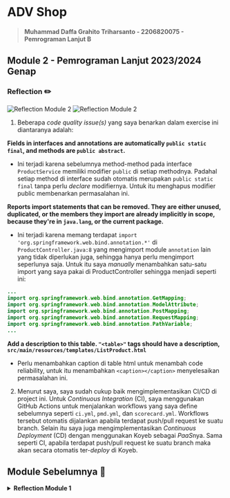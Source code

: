 # ADV Shop

> #### Muhammad Daffa Grahito Triharsanto - 2206820075 - Pemrograman Lanjut B

## Module 2 - Pemrograman Lanjut 2023/2024 Genap

### Reflection ✏️
![Reflection Module 2](https://cdn.discordapp.com/attachments/1201794782402187324/1206840567573651466/image.png?ex=65dd78dd&is=65cb03dd&hm=1a3604919e4f78b6a9805c09ff2ed67d1229e2997a95b2d31108e138576dab2d&)
![Reflection Module 2](https://cdn.discordapp.com/attachments/1201794782402187324/1206840664642293770/image.png?ex=65dd78f4&is=65cb03f4&hm=0f72c6c1e008c2a3bfe493a0e3f4098bcb2f15b29fb8166a492c0f8ac929bfb1&)

1. Beberapa *code quality issue(s)* yang saya benarkan dalam exercise ini diantaranya adalah:
  
**Fields in interfaces and annotations are automatically `public static final`, and methods are `public abstract`.**
  
- Ini terjadi karena sebelumnya method-method pada interface `ProductService` memiliki modifier `public` di setiap methodnya. Padahal setiap method di interface sudah otomatis merupakan `public static final` tanpa perlu *declare* modifiernya. Untuk itu menghapus modifier public membenarkan permasalahan ini.

**Reports import statements that can be removed. They are either unused, duplicated, or the members they import are already implicitly in scope, because they're in `java.lang`, or the current package.** 
- Ini terjadi karena memang terdapat `import 'org.springframework.web.bind.annotation.*'` di `ProductController.java:8` yang mengimport module `annotation` lain yang tidak diperlukan juga, sehingga hanya perlu mengimport seperlunya saja. Untuk itu saya *manually* menambahkan satu-satu import yang saya pakai di ProductController sehingga menjadi seperti ini:
```java
...
import org.springframework.web.bind.annotation.GetMapping;
import org.springframework.web.bind.annotation.ModelAttribute;
import org.springframework.web.bind.annotation.PostMapping;
import org.springframework.web.bind.annotation.RequestMapping;
import org.springframework.web.bind.annotation.PathVariable;
...
``` 
**Add a description to this table. `"<table>"` tags should have a description, `src/main/resources/templates/ListProduct.html`**
- Perlu menambahkan caption di table html untuk menambah code reliability, untuk itu menambahkan `<caption></caption>` menyelesaikan permasalahan ini.

2. Menurut saya, saya sudah cukup baik mengimplementasikan CI/CD di project ini. Untuk *Continuous Integration* (CI), saya menggunakan GitHub Actions untuk menjalankan workflows yang saya define sebelumnya seperti `ci.yml`, `pmd.yml`, dan `scorecard.yml`. Workflows tersebut otomatis dijalankan apabila terdapat push/pull request ke suatu branch. Selain itu saya juga mengimplementasikan *Continuous Deployment* (CD) dengan menggunakan Koyeb sebagai *PaaS*nya. Sama seperti CI, apabila terdapat push/pull request ke suatu branch maka akan secara otomatis ter-*deploy* di Koyeb.

## Module Sebelumnya 📑

<details>
<summary> <b> Reflection Module 1 </b> </summary>

## Module 1 - Pemrograman Lanjut 2023/2024 Genap

### Reflection 1 ✏️

![Soal Reflection 1](https://cdn.discordapp.com/attachments/711462986874617956/1204267427412836362/image.png?ex=65d41c70&is=65c1a770&hm=0d73a9cbc30506d48f0c035feb474344c77bb9a4e056c77b4ac93fe96642b358&)

Setelah me-*review* kembali source code yang telah saya buat untuk setiap kedua fitur baru yaitu ***edit*** dan **delete** product, saya rasa saya sudah cukup baik mengimplementasikan **clean code principle** dan **secure coding**. Namun saya pikir terdapat beberapa improvisasi yang bisa dilakukan, yaitu validasi input. Karena di modul tidak di ingatkan untuk melakukan validasi input, maka dari itu saya membuat validasi input dengan menggunakan html validation dan Exception di Java. Semisal sebelumnya (tanpa input handling sama sekali seperti di modul) saya memasukkan input nama produk yang empty dan quantity < 0, secara logika hal tersebut seharusnya tidak sesuai sebagaimana harusnya untuk input. Maka dari itu saya menambahkan input validation pada template `html`: `CreateProduct.html` dan `EditProduct.html`, dan juga `throws Exception` pada setter jika mengeset dengan input yang tidak valid agak dan agar tidak terlalu *vulnarable*.

### Reflection 2 ✏️

![Soal Reflection 2](https://cdn.discordapp.com/attachments/711462986874617956/1204291942301564988/image.png?ex=65d43345&is=65c1be45&hm=41140d5fff6ebd371e266b8cf1679a696320123b37a36bb89ee8c84eeadad634&)

1. Saya rasa tidak ada jumlah yang tepat untuk seberapa banyak *unit test* pada sebuah class. Tapi harusnya minimal ada satu untuk setiap *method* di suatu class, namun jumlahnya bervariasi tergantung class yang kita desain. Beberapa *unit test* mungkin diperlukan untuk sebuah method agar mencakup beberapa *case scenario* dan *edge cases*. Untuk memastikan apakah unit test kita cukup untuk *verify* program kita, salah satu cara untuk memastikannya adalah dengan ***code coverage***.
     
    <h4> Code Coverage </h4>

    *Code coverage* adalah alat ukur yang digunakan untuk mengukur sejauh mana kode program telah dieksekusi oleh rangkaian test. Tujuan dari *code coverage* adalah untuk mengetahui seberapa baik kode kita telah diuji dan seberapa banyak bagian dari kode yang belum diuji. Untuk memastikan apakah unit test kita cukup untuk *verify* program kita, kita dapat menargetkan *code coverage* setinggi-tingginya hingga 100%. Mencapai 100% code coverage berarti setiap baris kode kita dieksekusi selama testing. Namun, *code coverage* yang tinggi hingga 100% bukan berarti kode kita *bug-free*. Contohnya yaitu test kita mungkin tidak meng-*cover* semua kemungkinan kombinasi input, atau mungkin ada *logical errors* pada kode kita yang tidak dicakup oleh test. 

    ```Java
    public class Calculator {
        public int divide(int a, int b) {
            return a / b;
        }
    }

    public class CalculatorTest {
        @Test
        public void testDivide() {
            Calculator calculator = new Calculator();
            assertEquals(2, calculator.divide(4, 2));
        }
    }
    ```
    Dalam contoh ini, class `CalculatorTest` memiliki 100% *code coverage* karena menguji satu-satunya method dalam class `Calculator`. Namun, method `divide` memiliki bug: ia tidak menangani kasus di mana b adalah 0, yang akan menyebabkan `ArithmeticException` dilemparkan. Bug ini tidak akan terdeteksi oleh pengujian yang ada, menunjukkan bahwa 100% *code coverage* tidak menjamin bahwa kode tersebut bebas dari bug.

2. Semisal dibuat functional test suite baru sebagai sebuah Java class baru, akan ada beberapa hal yang membuat test suite kita tidak mencakup *clean code*. Salah satunya mungkin yaitu duplikasi class dan file. Jika setup prosedur dan variabel instance yang sama disalin secara langsung dari kelas tes fungsional sebelumnya, itu akan menciptakan duplikasi kode yang tidak efisien. Ini dapat membuat kode sulit dipelihara dan meningkatkan risiko kesalahan jika perubahan perlu dilakukan di masa depan. Alternatif yang lebih mungkin daripada menyalin setup prosedur dari kelas tes fungsional sebelumnya adalah mempertimbangkan untuk menyatukan setup ke dalam suatu method helper yang dapat dipanggil dari semua tes fungsional yang memerlukannya dan juga kita bisa mengkapsulasi setup prosedur dan variabel instance dalam method atau helper class terpisah untuk menghindari duplikasi kode.

</details>
